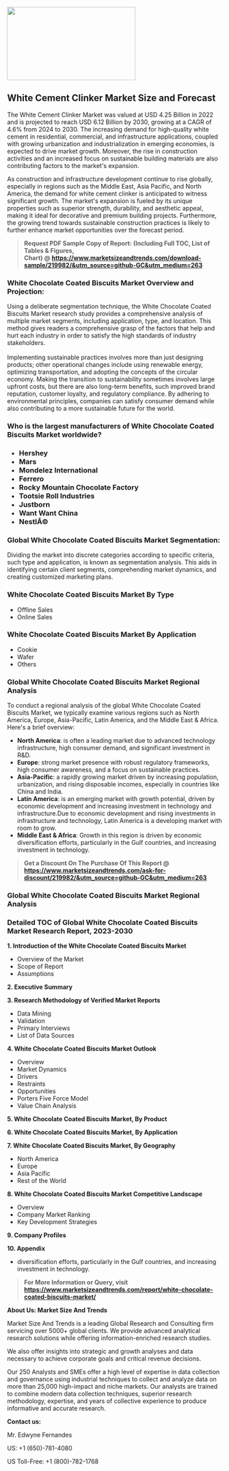 <p><img class="alignnone size-medium wp-image-20088" src="https://ffe5etoiles.com/wp-content/uploads/2024/12/MST1-300x171.png" alt="" width="300" height="171" /></p><h2>White Cement Clinker Market Size and Forecast</h2><p>The White Cement Clinker Market was valued at USD 4.25 Billion in 2022 and is projected to reach USD 6.12 Billion by 2030, growing at a CAGR of 4.6% from 2024 to 2030. The increasing demand for high-quality white cement in residential, commercial, and infrastructure applications, coupled with growing urbanization and industrialization in emerging economies, is expected to drive market growth. Moreover, the rise in construction activities and an increased focus on sustainable building materials are also contributing factors to the market's expansion.</p><p>As construction and infrastructure development continue to rise globally, especially in regions such as the Middle East, Asia Pacific, and North America, the demand for white cement clinker is anticipated to witness significant growth. The market's expansion is fueled by its unique properties such as superior strength, durability, and aesthetic appeal, making it ideal for decorative and premium building projects. Furthermore, the growing trend towards sustainable construction practices is likely to further enhance market opportunities over the forecast period.</p></p><blockquote id="" class=""><strong>Request PDF Sample Copy of Report: (Including Full TOC, List of Tables &amp; Figures, Chart)&nbsp;@&nbsp;<strong><a href="https://www.marketsizeandtrends.com/download-sample/219982/&utm_source=github-GC&utm_medium=263" target="_blank">https://www.marketsizeandtrends.com/download-sample/219982/&utm_source=github-GC&utm_medium=263</a></strong></strong></blockquote><h3 id="" class="">White Chocolate Coated Biscuits Market&nbsp;Overview and Projection:</h3><p id="" class="">Using a deliberate segmentation technique, the White Chocolate Coated Biscuits Market research study provides a comprehensive analysis of multiple market segments, including application, type, and location. This method gives readers a comprehensive grasp of the factors that help and hurt each industry in order to satisfy the high standards of industry stakeholders. <br /> <br />Implementing sustainable practices involves more than just designing products; other operational changes include using renewable energy, optimizing transportation, and adopting the concepts of the circular economy. Making the transition to sustainability sometimes involves large upfront costs, but there are also long-term benefits, such improved brand reputation, customer loyalty, and regulatory compliance. By adhering to environmental principles, companies can satisfy consumer demand while also contributing to a more sustainable future for the world.</p><h3 id="" class="">Who is the largest manufacturers of&nbsp;White Chocolate Coated Biscuits Market worldwide?</h3><h3 class=""><p><ul><li>Hershey </li><li> Mars </li><li> Mondelez International </li><li> Ferrero </li><li> Rocky Mountain Chocolate Factory </li><li> Tootsie Roll Industries </li><li> Justborn </li><li> Want Want China </li><li> NestlÃ©</li></ul></p></h3><h3 id="" class="">Global&nbsp;White Chocolate Coated Biscuits Market Segmentation:</h3><p id="" class="">Dividing the market into discrete categories according to specific criteria, such type and application, is known as segmentation analysis. This aids in identifying certain client segments, comprehending market dynamics, and creating customized marketing plans.</p><h3 id="" class="">White Chocolate Coated Biscuits Market&nbsp;By Type</h3><p><p><ul><li>Offline Sales</li><li> Online Sales</p></li></ul></p></p><h3 id="" class="">White Chocolate Coated Biscuits Market&nbsp;By Application</h3><p class=""><p><ul><li>Cookie</li><li> Wafer</li><li> Others</li></ul></p></p><h3 id="" class="">Global White Chocolate Coated Biscuits Market Regional Analysis</h3><p id="" class="">To conduct a regional analysis of the global White Chocolate Coated Biscuits Market, we typically examine various regions such as North America, Europe, Asia-Pacific, Latin America, and the Middle East &amp; Africa. Here's a brief overview:</p><ul><li><strong>North America</strong>: is often a leading market due to advanced technology infrastructure, high consumer demand, and significant investment in R&amp;D.</li><li><strong>Europe</strong>: strong market presence with robust regulatory frameworks, high consumer awareness, and a focus on sustainable practices.</li><li><strong>Asia-Pacific</strong>: a rapidly growing market driven by increasing population, urbanization, and rising disposable incomes, especially in countries like China and India.</li><li><strong>Latin America</strong>: is an emerging market with growth potential, driven by economic development and increasing investment in technology and infrastructure.Due to economic development and rising investments in infrastructure and technology, Latin America is a developing market with room to grow.</li><li><strong>Middle East &amp; Africa</strong>: Growth in this region is driven by economic diversification efforts, particularly in the Gulf countries, and increasing investment in technology.</li></ul><blockquote id="" class=""><strong>Get a Discount On The Purchase Of This Report @ <strong><a href="https://www.marketsizeandtrends.com/ask-for-discount/219982/&utm_source=github-GC&utm_medium=263" target="_blank">https://www.marketsizeandtrends.com/ask-for-discount/219982/&utm_source=github-GC&utm_medium=263</a></strong></strong></blockquote><h3 id="" class="">Global White Chocolate Coated Biscuits Market Regional Analysis</h3><h3 id="" class="">Detailed TOC of Global White Chocolate Coated Biscuits Market Research Report, 2023-2030</h3><p id="" class=""><strong>1. Introduction of the White Chocolate Coated Biscuits Market</strong></p><ul><li>Overview of the Market</li><li>Scope of Report</li><li>Assumptions</li></ul><p id="" class=""><strong>2. Executive Summary</strong></p><p id="" class=""><strong>3. Research Methodology of Verified Market Reports</strong></p><ul><li>Data Mining</li><li>Validation</li><li>Primary Interviews</li><li>List of Data Sources</li></ul><p id="" class=""><strong>4. White Chocolate Coated Biscuits Market Outlook</strong></p><ul><li>Overview</li><li>Market Dynamics</li><li>Drivers</li><li>Restraints</li><li>Opportunities</li><li>Porters Five Force Model</li><li>Value Chain Analysis</li></ul><p id="" class=""><strong>5. White Chocolate Coated Biscuits Market, By Product</strong></p><p id="" class=""><strong>6. White Chocolate Coated Biscuits Market, By Application</strong></p><p id="" class=""><strong>7. White Chocolate Coated Biscuits Market, By Geography</strong></p><ul><li>North America</li><li>Europe</li><li>Asia Pacific</li><li>Rest of the World</li></ul><p id="" class=""><strong>8. White Chocolate Coated Biscuits Market Competitive Landscape</strong></p><ul><li>Overview</li><li>Company Market Ranking</li><li>Key Development Strategies</li></ul><p id="" class=""><strong>9. Company Profiles</strong></p><p id="" class=""><strong>10. Appendix</strong></p><ul><li>diversification efforts, particularly in the Gulf countries, and increasing investment in technology.</li></ul><blockquote id="" class=""><strong>For More Information or Query, visit <strong><strong><a href="https://www.marketsizeandtrends.com/report/white-chocolate-coated-biscuits-market/" target="_blank">https://www.marketsizeandtrends.com/report/white-chocolate-coated-biscuits-market/</a></strong></strong></strong></blockquote><p id="" class=""><strong>About Us: Market Size And Trends</strong></p><p id="" class="">Market Size And Trends is a leading Global Research and Consulting firm servicing over 5000+ global clients. We provide advanced analytical research solutions while offering information-enriched research studies.</p><p id="" class="">We also offer insights into strategic and growth analyses and data necessary to achieve corporate goals and critical revenue decisions.</p><p id="" class="">Our 250 Analysts and SMEs offer a high level of expertise in data collection and governance using industrial techniques to collect and analyze data on more than 25,000 high-impact and niche markets. Our analysts are trained to combine modern data collection techniques, superior research methodology, expertise, and years of collective experience to produce informative and accurate research.</p><p id="" class=""><strong>Contact us:</strong></p><p id="" class="">Mr. Edwyne Fernandes</p><p id="" class="">US: +1 (650)-781-4080</p><p id="" class="">US Toll-Free: +1 (800)-782-1768</p>
